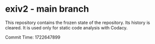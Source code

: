 # exiv2 - main branch

This repository contains the frozen state of the repository.
Its history is cleared. It is used only for static code
analysis with Codacy.

Commit Time: 1722647899